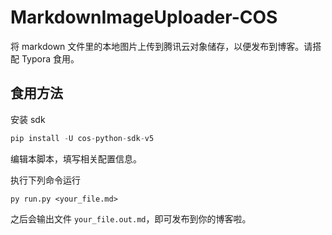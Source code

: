 # MarkdownImageUploader-COS
将 markdown 文件里的本地图片上传到腾讯云对象储存，以便发布到博客。请搭配 Typora 食用。

## 食用方法

安装 sdk

```py
pip install -U cos-python-sdk-v5
```

编辑本脚本，填写相关配置信息。

执行下列命令运行

```
py run.py <your_file.md>
```

之后会输出文件 `your_file.out.md`，即可发布到你的博客啦。
